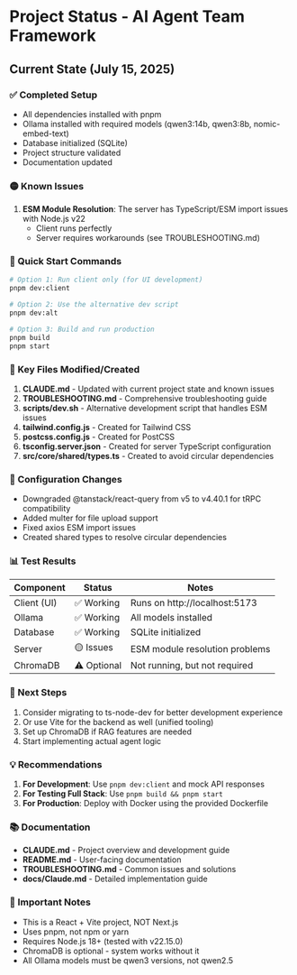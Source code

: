 # Project Status - AI Agent Team Framework

## Current State (July 15, 2025)

### ✅ Completed Setup
- All dependencies installed with pnpm
- Ollama installed with required models (qwen3:14b, qwen3:8b, nomic-embed-text)
- Database initialized (SQLite)
- Project structure validated
- Documentation updated

### 🟡 Known Issues
1. **ESM Module Resolution**: The server has TypeScript/ESM import issues with Node.js v22
   - Client runs perfectly
   - Server requires workarounds (see TROUBLESHOOTING.md)

### 🚀 Quick Start Commands

```bash
# Option 1: Run client only (for UI development)
pnpm dev:client

# Option 2: Use the alternative dev script
pnpm dev:alt

# Option 3: Build and run production
pnpm build
pnpm start
```

### 📁 Key Files Modified/Created
1. **CLAUDE.md** - Updated with current project state and known issues
2. **TROUBLESHOOTING.md** - Comprehensive troubleshooting guide
3. **scripts/dev.sh** - Alternative development script that handles ESM issues
4. **tailwind.config.js** - Created for Tailwind CSS
5. **postcss.config.js** - Created for PostCSS
6. **tsconfig.server.json** - Created for server TypeScript configuration
7. **src/core/shared/types.ts** - Created to avoid circular dependencies

### 🔧 Configuration Changes
- Downgraded @tanstack/react-query from v5 to v4.40.1 for tRPC compatibility
- Added multer for file upload support
- Fixed axios ESM import issues
- Created shared types to resolve circular dependencies

### 📊 Test Results
| Component | Status | Notes |
|-----------|--------|-------|
| Client (UI) | ✅ Working | Runs on http://localhost:5173 |
| Ollama | ✅ Working | All models installed |
| Database | ✅ Working | SQLite initialized |
| Server | 🟡 Issues | ESM module resolution problems |
| ChromaDB | ⚠️ Optional | Not running, but not required |

### 🎯 Next Steps
1. Consider migrating to ts-node-dev for better development experience
2. Or use Vite for the backend as well (unified tooling)
3. Set up ChromaDB if RAG features are needed
4. Start implementing actual agent logic

### 💡 Recommendations
1. **For Development**: Use `pnpm dev:client` and mock API responses
2. **For Testing Full Stack**: Use `pnpm build && pnpm start`
3. **For Production**: Deploy with Docker using the provided Dockerfile

### 📚 Documentation
- **CLAUDE.md** - Project overview and development guide
- **README.md** - User-facing documentation
- **TROUBLESHOOTING.md** - Common issues and solutions
- **docs/Claude.md** - Detailed implementation guide

### 🔑 Important Notes
- This is a React + Vite project, NOT Next.js
- Uses pnpm, not npm or yarn
- Requires Node.js 18+ (tested with v22.15.0)
- ChromaDB is optional - system works without it
- All Ollama models must be qwen3 versions, not qwen2.5